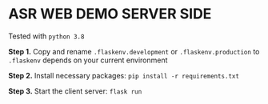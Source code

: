 # ASR WEB DEMO SERVER SIDE

Tested with `python 3.8`

**Step 1.** Copy and rename `.flaskenv.development` or `.flaskenv.production` to `.flaskenv` depends on your current environment

**Step 2.** Install necessary packages: `pip install -r requirements.txt`

**Step 3.** Start the client server: `flask run`
